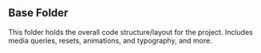 ## Base Folder 
This folder holds the overall code structure/layout for the project. Includes media queries, resets, animations, and typography, and more.